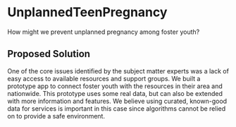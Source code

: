 # UnplannedTeenPregnancy
How might we prevent unplanned pregnancy among foster youth?

## Proposed Solution

One of the core issues identified by the subject matter experts was a lack of easy access to available resources and support groups. We built a prototype app to connect foster youth with the resources in their area and nationwide. This prototype uses some real data, but can also be extended with more information and features. We believe using curated, known-good data for services is important in this case since algorithms cannot be relied on to provide a safe environment.
